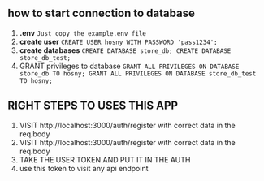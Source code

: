 ## how to start connection to database

1. **.env**
``
Just copy the example.env file 
``
2. **create user**
    ``
    CREATE USER hosny WITH PASSWORD 'pass1234';  
    ``
3. **create databases**
   ``
   CREATE DATABASE store_db;
   CREATE DATABASE store_db_test;
   ``
4. GRANT privileges to database
   ``
   GRANT ALL PRIVILEGES ON DATABASE store_db TO hosny;
   GRANT ALL PRIVILEGES ON DATABASE store_db_test TO hosny;
   ``

## RIGHT STEPS TO USES THIS APP 
1. VISIT http://localhost:3000/auth/register with correct data in the req.body 
2. VISIT http://localhost:3000/auth/register with correct data in the req.body
3. TAKE THE USER TOKEN AND PUT IT IN THE AUTH
4. use this token to visit any api endpoint 


